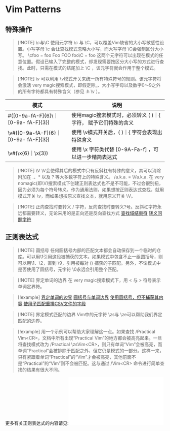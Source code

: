 # Vim Patterns

## 特殊操作

> [!NOTE] \c与\C
> 使用元字符 \c 与 \C，可以覆盖Vim缺省的大小写敏感性设置。小写字母 \c 会让查找模式忽略大小写，而大写字母 \C会强制区分大小写。
> \cfoo  = foo Foo FOO
> foo\C = foo
> 这两个元字符可以出现在模式的任意位置。假设已输入了完整的模式，却发现需要按区分大小写的方式进行查找。此时，只需在模式的结尾加上 \C ，该元字符就会作用于整个模式。

> [!NOTE] \v
> 可以利用 \v模式开关来统一所有特殊符号的规则。该元字符将会激活 very magic搜索模式，即假定除_、大小写字母以及数字0～9之外的所有字符都具有特殊含义（参见 :h \v ）。

| 模式                                  | 说明                                    |
| ----------------------------------- | ------------------------------------- |
| #([0-9a-fA-F]{6}\｜[0-9a- fA-F]{3})  | 使用magic搜索模式时，必须转义 ( )｜{ 字符， 赋予它们特殊的含义 |
| \v#([0-9a-fA-F]{6}｜[0-9a- fA-F]{3}) | 使用 \v模式开关后，( )｜{ 字符会表现出特殊含义           |
| \v#(\x{6}｜\x{3})                    | 使用 \x 字符类代替 [0-9A-Fa-f] ，可以进一步精简表达式   |

> [!NOTE] \V
> \V会使得其后的模式中只有反斜杠有特殊的意义，其可以消除附加在 .、* 以及 ? 等大多数字符上的特殊含义。
> /a\.k\.a\. = \Va.k.a.
> 在 very nomagic(即\V)搜索模式下创建正则表达式也不是不可能，不过会很别扭，因为必须为每个符号转义。作为通用法则，如果想按正则表达式查找，就用模式开关 \v，而如果想按原义查找文本，就用原义开关 \V。

> [!NOTE] 正向查找时要转义 / 字符，反向查找时要转义?号。反斜杠字符永远都需要转义，无论采用的是正向还是反向查找方式
> [查找域结束符](files/books/Vim.pdf#page=305&selection=113,0,113,6)
> [转义问题字符](files/books/Vim.pdf#page=302&selection=3,0,3,6)

## 正则表达式

> [!NOTE] 圆括号
> 任何圆括号内部的匹配文本都会自动保存到一个临时的仓库。可以用\1引用这段被捕获的文本。如果模式中包含不止一组圆括号，则可以用\1、\2，直到 \9，引用被每对 () 捕获的子匹配。另外，不论模式中是否使用了圆括号，元字符 \0永远会引用整个匹配。

> [!NOTE] 界定单词的边界
> 在 very magic搜索模式下，用 < 与 > 符号表示单词定界符。

> [!example]
> [界定单词的边界](files/books/Vim.pdf#page=298&selection=9,0,9,23)
> [圆括号与单词边界](files/books/Vim.pdf#page=296&selection=30,0,30,21)
> [使用圆括号，但不捕获其内容](files/books/Vim.pdf#page=298&selection=91,0,91,13)
> [使用子匹配重排CSV文件的字段](files/books/Vim.pdf#page=350&selection=3,0,5,5)

> [!NOTE] 界定模式匹配的边界
> Vim中的元字符 \zs与 \ze可以帮助我们界定匹配的边界。

> [!example]
> 用一个示例可以帮助大家理解这一点。如果查找 /Practical Vim\<CR>，文档中所有出现“Practical Vim”的地方都会被高亮起来。一旦将查找模式改为 /Practical \zsVim\<CR>，则只有单词“Vim”会被高亮，而单词“Practical”会被排除于匹配之外，但它仍是模式的一部分。这样一来，只有紧跟着单词“Practical”的“Vim”才会被高亮，其他前面不是“Practical”的“Vim”则不会被匹配。这与通过 /Vim\<CR> 命令进行简单查找的结果有很大不同。

更多有关正则表达式的内容请见:![2-e (正则表达式)](2-e%20(正则表达式).md)
